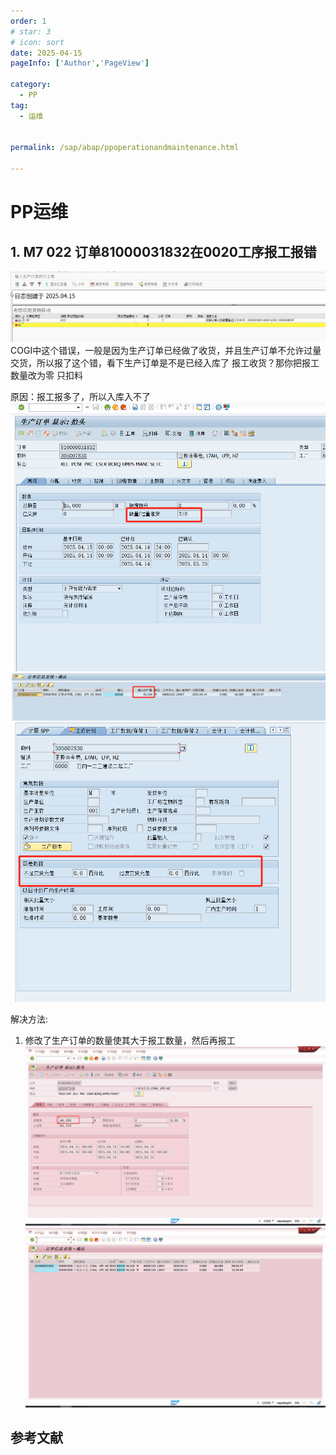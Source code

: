 ```yaml
---
order: 1
# star: 3
# icon: sort
date: 2025-04-15
pageInfo: ['Author','PageView']

category:
  - PP
tag:
  - 运维


permalink: /sap/abap/ppoperationandmaintenance.html

---
```


# PP运维
<!-- :::tip
::: -->
<!-- 摘要截止标签 -->
<!-- more -->

## 1. M7 022 订单81000031832在0020工序报工报错
![alt text](d043f97ac52a69d4ddbb374dfb7b188.png)
COGI中这个错误，一般是因为生产订单已经做了收货，并且生产订单不允许过量交货，所以报了这个错，看下生产订单是不是已经入库了
报工收货？那你把报工数量改为零 只扣料

原因：报工报多了，所以入库入不了
![alt text](b806e41b-0146-4416-b02d-b57e9e5471eb.png)
![alt text](ba91ae90-91c5-46d8-a558-3f10b11aadc8.png)
![alt text](98bf0acc-86f7-4751-8f31-7927b672465e.png)

解决方法:
1. 修改了生产订单的数量使其大于报工数量，然后再报工
![alt text](image.png)
![alt text](image-1.png)
## 参考文献
<!-- [PO 发布外围系统REST-＞SAP RFC同步接口-Seele_1018](https://blog.csdn.net/qq_44826887/article/details/134922069)
[PO 发布SAP SProxy-＞外围系统 WebService-Seele_1018](https://blog.csdn.net/qq_44826887/article/details/135170299) -->
